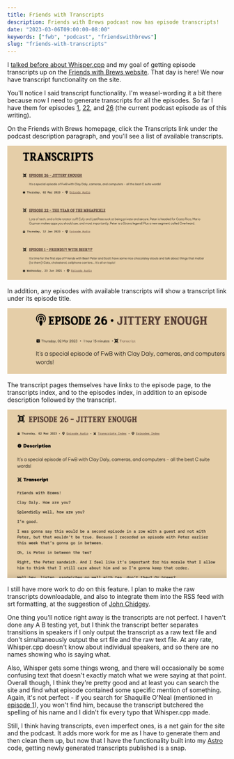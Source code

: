 ```yaml
---
title: Friends with Transcripts
description: Friends with Brews podcast now has episode transcripts!
date: "2023-03-06T09:00:00-08:00"
keywords: ["fwb", "podcast", "friendswithbrews"]
slug: "friends-with-transcripts"
---
```


I [talked before about Whisper.cpp](https://scottwillsey.com/whispering-transcripts/) and my goal of getting episode transcripts up on the [Friends with Brews website](https://friendswithbrews.com). That day is here! We now have transcript functionality on the site.

You'll notice I said transcript functionality. I'm weasel-wording it a bit there because now I need to generate transcripts for all the episodes. So far I have them for episodes [1](https://friendswithbrews.com/transcripts/T1/), [22](https://friendswithbrews.com/transcripts/T22/), and [26](https://friendswithbrews.com/transcripts/T26/) (the current podcast episode as of this writing).

On the Friends with Brews homepage, click the Transcripts link under the podcast description paragraph, and you'll see a list of available transcripts.

[![Friends with Brews episode transcripts](../../assets/images/posts/FwBTranscriptsList-E53278B1-70FC-4D24-9EA3-DA1AC8B622A4.png)](/images/posts/FwBTranscriptsList-E53278B1-70FC-4D24-9EA3-DA1AC8B622A4.webp)

In addition, any episodes with available transcripts will show a transcript link under its episode title.

[![Episode transcript link](../../assets/images/posts/FwBEpisodeTranscriptLink-E53278B1-70FC-4D24-9EA3-DA1AC8B622A4.png)](/images/posts/FwBEpisodeTranscriptLink-E53278B1-70FC-4D24-9EA3-DA1AC8B622A4.webp)

The transcript pages themselves have links to the episode page, to the transcripts index, and to the episodes index, in addition to an episode description followed by the transcript.

[![Episode 26 transcript](../../assets/images/posts/FwB-026Transcript-E53278B1-70FC-4D24-9EA3-DA1AC8B622A4.png)](/images/posts/FwB-026Transcript-E53278B1-70FC-4D24-9EA3-DA1AC8B622A4.webp)

I still have more work to do on this feature. I plan to make the raw transcripts downloadable, and also to integrate them into the RSS feed with srt formatting, at the suggestion of [John Chidgey](https://engineered.space/users/chidgey).

One thing you'll notice right away is the transcripts are not perfect. I haven't done any A B testing yet, but I think the transcript better separates transitions in speakers if I only output the transcript as a raw text file and don't simultaneously output the srt file and the raw text file. At any rate, Whisper.cpp doesn't know about individual speakers, and so there are no names showing who is saying what.

Also, Whisper gets some things wrong, and there will occasionally be some confusing text that doesn't exactly match what we were saying at that point. Overall though, I think they're pretty good and at least you can search the site and find what episode contained some specific mention of something. Again, it's not perfect - if you search for Shaquille O'Neal (mentioned in [episode 1](https://friendswithbrews.com/1/)), you won't find him, because the transcript butchered the spelling of his name and I didn't fix every typo that Whisper.cpp made.

Still, I think having transcripts, even imperfect ones, is a net gain for the site and the podcast. It adds more work for me as I have to generate them and then clean them up, but now that I have the functionality built into my [Astro](https://astro.build) code, getting newly generated transcripts published is a snap.
